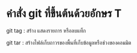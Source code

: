 # คำสั่ง git ที่ขึ้นต้นด้วยอักษร T
git tag : สร้าง แสดงรายการ หรือลบแท็ก

git tar : สร้างไฟล์เก็บถาวรของพื้นที่เก็บข้อมูลหรือช่วงของคอมมิต
